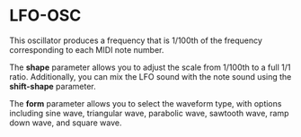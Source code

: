 # LFO-OSC
This oscillator produces a frequency that is 1/100th of the frequency corresponding to each MIDI note number.


The **shape** parameter allows you to adjust the scale from 1/100th to a full 1/1 ratio.
Additionally, you can mix the LFO sound with the note sound using the **shift-shape** parameter.


The **form** parameter allows you to select the waveform type, with options including sine wave, triangular wave, parabolic wave, sawtooth wave, ramp down wave, and square wave.
